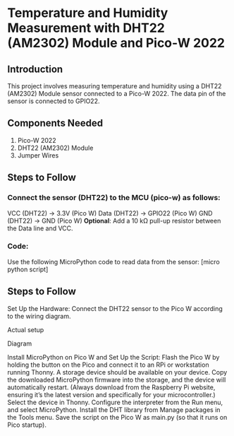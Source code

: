 # Temperature and Humidity Measurement with DHT22 (AM2302) Module and Pico-W 2022

## Introduction
This project involves measuring temperature and humidity using a DHT22 (AM2302) Module sensor connected to a Pico-W 2022. The data pin of the sensor is connected to GPIO22.

## Components Needed
1. Pico-W 2022
2. DHT22 (AM2302) Module
3. Jumper Wires

## Steps to Follow

### Connect the sensor (DHT22) to the MCU (pico-w) as follows:
VCC (DHT22) → 3.3V (Pico W)
Data (DHT22) → GPIO22 (Pico W)
GND (DHT22) → GND (Pico W)
**Optional**: Add a 10 kΩ pull-up resistor between the Data line and VCC.

### Code:
Use the following MicroPython code to read data from the sensor: [micro python script]

## Steps to Follow
Set Up the Hardware:
Connect the DHT22 sensor to the Pico W according to the wiring diagram.

Actual setup

Diagram

Install MicroPython on Pico W and Set Up the Script:
Flash the Pico W by holding the button on the Pico and connect it to an RPi or workstation running Thonny. A storage device should be available on your device.
Copy the downloaded MicroPython firmware into the storage, and the device will automatically restart. (Always download from the Raspberry Pi website, ensuring it’s the latest version and specifically for your microcontroller.)
Select the device in Thonny.
Configure the interpreter from the Run menu, and select MicroPython.
Install the DHT library from Manage packages in the Tools menu.
Save the script on the Pico W as main.py (so that it runs on Pico startup).

